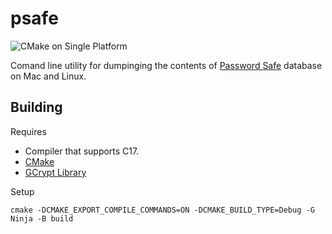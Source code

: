 psafe
=====

![CMake on Single Platform](https://github.com/mockbutler/psafe/actions/workflows/cmake-single-platform.yml/badge.svg)

Comand line utility for dumpinging the contents of [Password Safe][pwsafe] database on Mac and Linux.

Building
--------

Requires

 * Compiler that supports C17.
 * [CMake][cmake]
 * [GCrypt Library][libgcrypt]

Setup

`cmake -DCMAKE_EXPORT_COMPILE_COMMANDS=ON -DCMAKE_BUILD_TYPE=Debug -G Ninja -B build`

[pwsafe]: http://pwsafe.org/
[cmake]: http://www.cmake.org/
[libgcrypt]: http://www.gnu.org/software/libgcrypt/

